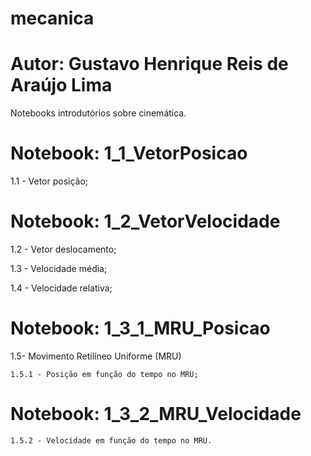 # mecanica
# Autor: Gustavo Henrique Reis de Araújo Lima

Notebooks introdutórios sobre cinemática.

# Notebook: 1_1_VetorPosicao
1.1 - Vetor posição; 

# Notebook: 1_2_VetorVelocidade
1.2 - Vetor deslocamento; 

1.3 - Velocidade média;

1.4 - Velocidade relativa;

# Notebook: 1_3_1_MRU_Posicao
1.5- Movimento Retilíneo Uniforme (MRU)

    1.5.1 - Posição em função do tempo no MRU;
    
# Notebook: 1_3_2_MRU_Velocidade
    1.5.2 - Velocidade em função do tempo no MRU.

